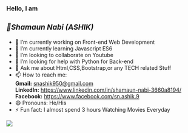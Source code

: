 ### Hello, I am <i> <h3>👋Shamaun Nabi (ASHIK)</h3></i> 


- 🔭 I’m currently working on Front-end Web Development
- 🌱 I’m currently learning Javascript ES6
- 👯 I’m looking to collaborate on Youtube
- 🤔 I’m looking for help with Python for Back-end
- 💬 Ask me about Html,CSS,Bootstrap,or any TECH related Stuff
- 📫 How to reach me:<br><b>Gmail:</b> snashik950@gmail.com <br>
                       <b>LinkedIn:</b> https://www.linkedin.com/in/shamaun-nabi-3660a8194/ <br>
                       <b>Facebook:</b> https://www.facebook.com/sn.ashik.9
- 😄 Pronouns: He/His
- ⚡ Fun fact: I almost spend 3 hours Watching Movies Everyday

<img src="https://github-readme-stats.vercel.app/api?username=Shamaun-Nabi&&show_icons=true&title_color=ffffff&icon_color=bb2acf&text_color=35B2A4&bg_color=1A1B27">



